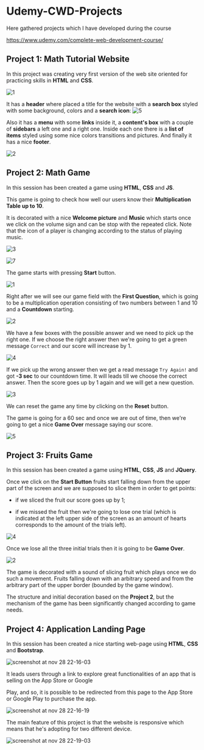 # Udemy-CWD-Projects
Here gathered projects which I  have developed during the course 

https://www.udemy.com/complete-web-development-course/


## Project 1: Math Tutorial Website

In this project was creating very first version of the web site oriented for practicing skills in **HTML** and **CSS**.

![1](https://user-images.githubusercontent.com/28005338/48584601-77a4fe00-e92a-11e8-8c22-15397fe540fb.png)

It has a **header** where placed a title for the website with a **search box** styled with some background, colors and
a **search icon**:
![5](https://user-images.githubusercontent.com/28005338/48584620-8390c000-e92a-11e8-937f-d703f69ff7f4.png)

Also it has a **menu** with some **links** inside it, a **content's box** with a couple of **sidebars** a left one and a right one. Inside each one there is a **list of items** styled using some nice colors transitions and pictures. And finally it has a nice **footer**.

![2](https://user-images.githubusercontent.com/28005338/48584609-7e337580-e92a-11e8-9e1c-6850b571c419.png)



## Project 2: Math Game


In this session has been created a game using **HTML**,  **CSS** and  **JS**.

This game is going to check how well our users know their **Multiplication Table up to 10**.

It is decorated with a nice **Welcome picture** and **Music** which starts once we click on the volume sign and can be stop with the repeated click. Note that the icon of a player is changing according to the status of playing music.

![3](https://user-images.githubusercontent.com/28005338/48587134-59db9700-e932-11e8-9b18-5bebafea32ff.png)


![7](https://user-images.githubusercontent.com/28005338/48587137-5cd68780-e932-11e8-93d9-7b598e3db6d8.png)

The game starts with pressing **Start** button. 

![1](https://user-images.githubusercontent.com/28005338/48586431-37e11500-e930-11e8-9492-7b36bb133352.png)

Right after we will see our game field with the **First Question**, which is going to be a multiplication operation consisting of two numbers between 1 and 10 and a **Countdown** starting. 

![2](https://user-images.githubusercontent.com/28005338/48586459-4e876c00-e930-11e8-92d7-e12951c962ff.png)

We have a few boxes with the possible answer and we need to pick up the right one. If we choose the right answer then we're going to get a green message ``Correct`` and  our score will increase by 1. 

![4](https://user-images.githubusercontent.com/28005338/48586485-62cb6900-e930-11e8-8c89-cf228e92e676.png)

If we pick up the wrong answer then we get a read message ``Try Again!`` and got **-3 sec** to our countdown time. It will leads till we choose the correct answer. Then the score goes up by 1 again and we will get a new question.

![3](https://user-images.githubusercontent.com/28005338/48586836-5693db80-e931-11e8-8e3f-24fb506bf03a.png)

We can reset the game any time by clicking on the **Reset** button.

The game is going for a 60 sec and once we are out of time, then we're going to get a nice **Game Over** message saying our score.

![5](https://user-images.githubusercontent.com/28005338/48586521-7bd41a00-e930-11e8-91d5-1fc943819a9a.png)




## Project 3: Fruits Game


In this session has been created a game using **HTML**,  **CSS**,  **JS** and **JQuery**.


Once we click on the **Start Button** fruits start falling down from the upper part of the screen and we are
supposed to slice them in order to get points:

- if we sliced the fruit our score goes up by 1;

- if we missed the fruit then we're going to lose one trial (which is indicated at the left upper side of the screen as an amount of hearts corresponds to the amount of the trials left). 

![4](https://user-images.githubusercontent.com/28005338/49036385-e51d1e00-f1b7-11e8-8cfb-3fa0637b84ed.png)

Once we lose all the three initial trials then it is going to be **Game Over**.

![2](https://user-images.githubusercontent.com/28005338/49036436-0716a080-f1b8-11e8-897c-2213daa9a927.png)

The game is decorated with a sound of slicing fruit which plays once we do such a movement. Fruits falling down with an arbitrary speed and from the arbitrary part of the upper border (bounded by the game window).


The structure and initial decoration based on the **Project 2**, but the mechanism of the game has been significantly changed according to game needs.


## Project 4: Application Landing Page 

In this session has been created a nice starting web-page using **HTML**,  **CSS** and **Bootstrap**.

![screenshot at nov 28 22-16-03](https://user-images.githubusercontent.com/28005338/49183743-ee47ef80-f35d-11e8-8f9b-0d23d7f849b1.png)

It leads users through a link to explore great functionalities of an app that is selling on the App Store or Google

Play, and so, it is possible to be redirected from this page to the App Store or Google Play to purchase the app.

![screenshot at nov 28 22-16-19](https://user-images.githubusercontent.com/28005338/49183652-b771d980-f35d-11e8-9190-a98beea5a23c.png)

The main feature of this project is that the website is responsive which means that he's  adopting for two different device. 

![screenshot at nov 28 22-19-03](https://user-images.githubusercontent.com/28005338/49183658-bc368d80-f35d-11e8-95fd-df4ed8cf2220.png)

